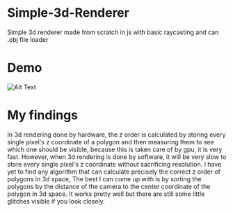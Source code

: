# Simple-3d-Renderer
 Simple 3d renderer made from scratch in js with basic raycasting and can .obj file loader
 
# Demo
![Alt Text](https://github.com/NRicode/Simple-3d-Renderer/blob/main/demo.gif "Demo")

# My findings
In 3d rendering done by hardware, the z order is calculated by storing every single pixel's z coordinate of a polygon and then measuring them to see which one should be visible, because this is taken care of by gpu, it is very fast. However, when 3d rendering is done by software, it will be very slow to store every single pixel's z coordinate without sacrificing resolution. I have yet to find any algorithm that can calculate precisely the correct z order of polygons in 3d space, The best I can come up with is by sorting the polygons by the distance of the camera to the center coordinate of the polygon in 3d space. It works pretty well but there are still some little glitches visible if you look closely.
